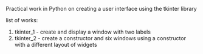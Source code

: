 Practical work in Python on creating a user interface using the tkinter library

list of works:
1. tkinter_1 - create and display a window with two labels 
2. tkinter_2 - create a constructor and six windows using a constructor with a different layout of widgets